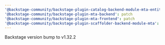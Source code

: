 ```yaml
---
'@backstage-community/backstage-plugin-catalog-backend-module-mta-entity-provider': patch
'@backstage-community/backstage-plugin-mta-backend': patch
'@backstage-community/backstage-plugin-mta-frontend': patch
'@backstage-community/backstage-plugin-scaffolder-backend-module-mta': patch
---
```


Backstage version bump to v1.32.2
